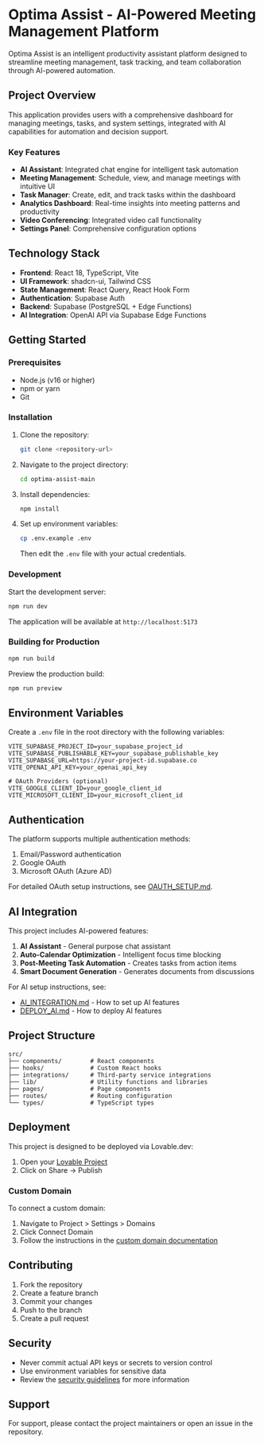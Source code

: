 # Optima Assist - AI-Powered Meeting Management Platform

Optima Assist is an intelligent productivity assistant platform designed to streamline meeting management, task tracking, and team collaboration through AI-powered automation.

## Project Overview

This application provides users with a comprehensive dashboard for managing meetings, tasks, and system settings, integrated with AI capabilities for automation and decision support.

### Key Features

- **AI Assistant**: Integrated chat engine for intelligent task automation
- **Meeting Management**: Schedule, view, and manage meetings with intuitive UI
- **Task Manager**: Create, edit, and track tasks within the dashboard
- **Analytics Dashboard**: Real-time insights into meeting patterns and productivity
- **Video Conferencing**: Integrated video call functionality
- **Settings Panel**: Comprehensive configuration options

## Technology Stack

- **Frontend**: React 18, TypeScript, Vite
- **UI Framework**: shadcn-ui, Tailwind CSS
- **State Management**: React Query, React Hook Form
- **Authentication**: Supabase Auth
- **Backend**: Supabase (PostgreSQL + Edge Functions)
- **AI Integration**: OpenAI API via Supabase Edge Functions

## Getting Started

### Prerequisites

- Node.js (v16 or higher)
- npm or yarn
- Git

### Installation

1. Clone the repository:
   ```bash
   git clone <repository-url>
   ```

2. Navigate to the project directory:
   ```bash
   cd optima-assist-main
   ```

3. Install dependencies:
   ```bash
   npm install
   ```

4. Set up environment variables:
   ```bash
   cp .env.example .env
   ```
   Then edit the `.env` file with your actual credentials.

### Development

Start the development server:
```bash
npm run dev
```

The application will be available at `http://localhost:5173`

### Building for Production

```bash
npm run build
```

Preview the production build:
```bash
npm run preview
```

## Environment Variables

Create a `.env` file in the root directory with the following variables:

```env
VITE_SUPABASE_PROJECT_ID=your_supabase_project_id
VITE_SUPABASE_PUBLISHABLE_KEY=your_supabase_publishable_key
VITE_SUPABASE_URL=https://your-project-id.supabase.co
VITE_OPENAI_API_KEY=your_openai_api_key

# OAuth Providers (optional)
VITE_GOOGLE_CLIENT_ID=your_google_client_id
VITE_MICROSOFT_CLIENT_ID=your_microsoft_client_id
```

## Authentication

The platform supports multiple authentication methods:

1. Email/Password authentication
2. Google OAuth
3. Microsoft OAuth (Azure AD)

For detailed OAuth setup instructions, see [OAUTH_SETUP.md](OAUTH_SETUP.md).

## AI Integration

This project includes AI-powered features:

1. **AI Assistant** - General purpose chat assistant
2. **Auto-Calendar Optimization** - Intelligent focus time blocking
3. **Post-Meeting Task Automation** - Creates tasks from action items
4. **Smart Document Generation** - Generates documents from discussions

For AI setup instructions, see:
- [AI_INTEGRATION.md](AI_INTEGRATION.md) - How to set up AI features
- [DEPLOY_AI.md](DEPLOY_AI.md) - How to deploy AI features

## Project Structure

```
src/
├── components/        # React components
├── hooks/             # Custom React hooks
├── integrations/      # Third-party service integrations
├── lib/               # Utility functions and libraries
├── pages/             # Page components
├── routes/            # Routing configuration
└── types/             # TypeScript types
```

## Deployment

This project is designed to be deployed via Lovable.dev:

1. Open your [Lovable Project](https://lovable.dev/projects/9c905e43-d3da-449c-9e27-318680beaebc)
2. Click on Share → Publish

### Custom Domain

To connect a custom domain:
1. Navigate to Project > Settings > Domains
2. Click Connect Domain
3. Follow the instructions in the [custom domain documentation](https://docs.lovable.dev/features/custom-domain#custom-domain)

## Contributing

1. Fork the repository
2. Create a feature branch
3. Commit your changes
4. Push to the branch
5. Create a pull request

## Security

- Never commit actual API keys or secrets to version control
- Use environment variables for sensitive data
- Review the [security guidelines](SECURITY.md) for more information

## Support

For support, please contact the project maintainers or open an issue in the repository.